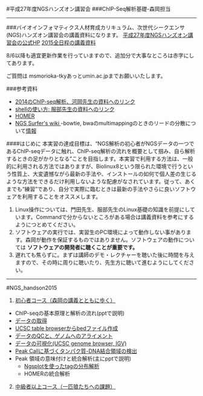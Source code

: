 #平成27年度NGSハンズオン講習会
###ChIP-Seq解析基礎-森岡担当
***
###バイオインフォマティクス人材育成カリキュラム、次世代シークエンサ(NGS)ハンズオン講習会の講義資料になります。
[平成27年度NGSハンズオン講習会の公式HP](http://biosciencedbc.jp/human/human-resources/workshop/h27)
[2015全日程の講義資料](http://www.iu.a.u-tokyo.ac.jp/~kadota/r_seq.html#bioinfo_ngs_sokushu_2015)


8/6以降も適宜更新作業を行っていますので、追加分で大事なところは赤字にしてあります。

ご質問は msmorioka-tkyあっとumin.ac.jpまでお願いいたします。



###参考資料
- [2014のChIP-seq解析、河岡先生の資料へのリンク](http://www.iu.a.u-tokyo.ac.jp/~kadota/bioinfo_ngs_sokushu_2014/20140911_4-4_kawaoka.pdf)
- [shellの使い方: 服部先生の資料へのリンク](http://www.iu.a.u-tokyo.ac.jp/~kadota/bioinfo_ngs_sokushu_2015/20150724_amelieff.pdf)
- [HOMER](http://homer.salk.edu/homer/chipseq/)
- [NGS Surfer's wiki ](https://cell-innovation.nig.ac.jp/wiki/tiki-index.php)
  -bowtie, bwaのmultimappingのときのリードの分散について[情報](http://tinyurl.com/ooeactg) 


####はじめに
本実習の達成目標は、“NGS解析の初心者がNGSデータの一つであるChIP-seqデータに触れ、ChIP-seq解析の流れを概要として掴み、自ら解析するときの足がかりとなる”ことを目指します。本実習で利用する方法は、一般的に利用される方法ではありますが、Biolinux8という限られた環境で行うという性質上、大変遺憾ながら最新の手法や、インストールの如何で個人差の生じるような方法をできるだけ利用しないような配慮がなされています。従って、あくまでも“練習”であり、自分で実際に臨むときは最新の手法やさらに良いソフトウェアを利用することをオススメします。

1. Linux操作については、門田先生、服部先生のLinux基礎の知識を前提にしています。Commandで分からないところがある場合は講義資料を参考にするようにつとめてください。
2. ソフトウェアの実行では、実習生のPC環境によって動作しない事があります。森岡が動作を保証するものではありません。ソフトウェアの動作については **ソフトウェアの開発者に聴くことが重要です。**
3. 遅れても焦らずに。まずは講師のデモ・レクチャーを聴いた後に時間を与えますので、その時に周りに聴いたり、先生方に聴いて進むようにしてください。



---



#NGS_handson2015
1. [初心者コース（森岡の講義とともに歩く）](https://github.com/suimye/NGS_handson2015/wiki/NGS_beginner)


  - ChIP-seqの基本原理と解析の流れ(pptで説明) 
  - [データの取得](https://github.com/suimye/NGS_handson2015/wiki/data_retrive)
  - [UCSC table browserからbedファイル作成](https://github.com/suimye/NGS_handson2015/wiki/repeat-region-from-UCSC_table_browser)
  - [データのQCと、ゲノムへのアライメント](https://github.com/suimye/NGS_handson2015/wiki/NGS_beginner)
  - [データの可視化(UCSC genome browser, IGV)](https://github.com/suimye/NGS_handson2015/wiki/ChIP-seq%E3%83%87%E3%83%BC%E3%82%BF%E3%81%AE%E5%8F%AF%E8%A6%96%E5%8C%96)
  - [Peak Callに基づくタンパク質-DNA結合領域の検出](https://github.com/suimye/NGS_handson2015/wiki/PeakCallAndMDA)
  - Peak 領域の意味付けと統合解析(主にpptで説明)
      - [Ngsplotを使ったtagの分布解析](https://github.com/suimye/NGS_handson2015/wiki/NGSplotsOnBiolinux8)
      - HOMERの統合解析





2. [中級者以上コース（一匹狼たちへの課題）](https://github.com/suimye/NGS_handson2015/wiki/NGS_senior)



 




